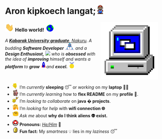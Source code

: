 # Aron kipkoech langat;<img src="https://raw.githubusercontent.com/lanarokip/Assets/master/Assets/Mario_Hello_Big.gif" width="30px">



<img src="https://raw.githubusercontent.com/lanarokip/Assets/master/Assets/PC.gif" align="right" alt="pc" width="190" />

### <img src="https://github.com/lanarokip/Assets/blob/master/Assets/Hi.gif" width="29px"> **Hello world!** &nbsp;<img src="https://github.com/lanarokip/Assets/blob/master/Assets/Earth.gif" width="24px">

<p>
  <em>
    A  <a href="https://kabarak.ac.ke/home-page-default/"> <b>Kabarak University graduate</b>, Nakuru</a>.  
    A budding <b>Software Developer</b> <img src="https://github.com/lanarokip/Assets/blob/master/Assets/Developer.gif" width="30px"> and a <b>Design    Enthusiast,</b>&nbsp;<img src="https://github.com/TheDudeThatCode/TheDudeThatCode/blob/master/Assets/Designer.gif" width="36px">  who is <b>obsessed</b>
    with the idea of <b>improving</b> himself and wants a <b>platform</b> to 
    <b>grow</b> <img src="https://github.com/lanarokip/Assets/blob/master/Assets/Rocket.gif" width="18px">and 
    <b>excel.</b> <img src="https://github.com/lanarokip/Assets/blob/master/Assets/Medal.gif" width="20px">
  </em>  
</p>

<br>

- <img alt="GIF" src="https://github.com/lanarokip/Assets/blob/master/Assets/wave.gif" width="20vw" /> I’m *currently* **sleeping** 😴 or *working* on my **laptop** 👨‍💻
- <img alt="GIF" src="https://github.com/lanarokip/Assets/blob/master/Assets/gandalf_parrot.gif" width="20vw" /> I’m *currently learning* how to **flex README** on my **profile** 💪.
- <img alt="GIF" src="https://github.com/lanarokip/Assets/blob/master/Assets/headbang.gif" width="20vw" /> I’m *looking to collaborate* on **java � projects**.
- <img alt="GIF" src="https://github.com/lanarokip/Assets/blob/master/Assets/hmm.gif" width="20vw" /> I’m *looking* for *help* with **wifi connection 🌐**
- <img alt="GIF" src="https://github.com/lanarokip/Assets/blob/master/Assets/happy.gif" width="20vw" /> *Ask me* about **why do I think aliens 👽 exist.**
- <img alt="GIF" src="https://github.com/lanarokip/Assets/blob/master/Assets/powerup.gif" width="20vw" /> **Pronouns:** [*He/Him*](https://pronoun.is/he) 🧔
- <img alt="GIF" src="https://github.com/lanarokip/Assets/blob/master/Assets/coin.gif" width="20vw" /> **Fun fact:** My *smartness* 💡 lies in my *laziness* 😴



